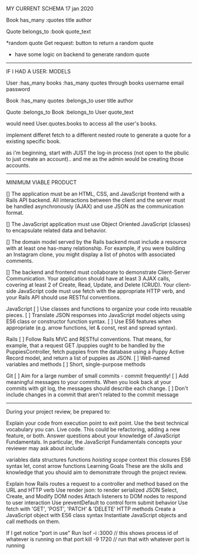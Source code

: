 
MY CURRENT SCHEMA 17 jan 2020

Book
has_many :quotes
title
author

Quote
belongs_to :book
quote_text

*random quote
Get request: button to return a random quote
- have some logic on backend to generate random quote

___________________
IF I HAD A USER: 
MODELS

User
:has_many books
:has_many quotes through books
username
email
password

Book
:has_many quotes
:belongs_to user
title
author

Quote
:belongs_to Book
:belongs_to User
quote_text

would need User.quotes.books to access all the user's books.

implement differet fetch to a different nested route to generate a quote for a existing specific book. 

as i'm beginning, start with JUST the log-in process (not open to the pbulic to just create an account).. and me as the admin would be creating those accounts. 

_____________________
MINIMUM VIABLE PRODUCT

[] The application must be an HTML, CSS, and JavaScript frontend with a Rails API backend. All interactions between the client and the server must be handled asynchronously (AJAX) and use JSON as the communication format.

[] The JavaScript application must use Object Oriented JavaScript (classes) to encapsulate related data and behavior.

[] The domain model served by the Rails backend must include a resource with at least one has-many relationship. For example, if you were building an Instagram clone, you might display a list of photos with associated comments.

[] The backend and frontend must collaborate to demonstrate Client-Server Communication. Your application should have at least 3 AJAX calls, covering at least 2 of Create, Read, Update, and Delete (CRUD). Your client-side JavaScript code must use fetch with the appropriate HTTP verb, and your Rails API should use RESTful conventions.

JavaScript
[ ] Use classes and functions to organize your code into reusable pieces.
[ ] Translate JSON responses into JavaScript model objects using ES6 class or constructor function syntax.
[ ] Use ES6 features when appropriate (e.g. arrow functions, let & const, rest and spread syntax).

Rails
[ ] Follow Rails MVC and RESTful conventions. That means, for example, that a request GET /puppies ought to be handled by the PuppiesController, fetch puppies from the database using a Puppy Active Record model, and return a list of puppies as JSON.
[ ] Well-named variables and methods
[ ] Short, single-purpose methods

Git
[ ] Aim for a large number of small commits - commit frequently!
[ ] Add meaningful messages to your commits. When you look back at your commits with git log, the messages should describe each change.
[ ] Don't include changes in a commit that aren't related to the commit message

______________________
During your project review, be prepared to:

Explain your code from execution point to exit point. Use the best technical vocabulary you can.
Live code. This could be refactoring, adding a new feature, or both.
Answer questions about your knowledge of JavaScript Fundamentals.
In particular, the JavaScript Fundamentals concepts your reviewer may ask about include:

variables
data structures
functions
*hoisting*
*scope*
context
this
closures
ES6 syntax
let, const
arrow functions
Learning Goals
These are the skills and knowledge that you should aim to demonstrate through the project review.

Explain how Rails routes a request to a controller and method based on the URL and HTTP verb
Use render json: to render serialized JSON
Select, Create, and Modify DOM nodes
Attach listeners to DOM nodes to respond to user interaction
Use preventDefault to control form submit behavior
Use fetch with 'GET', 'POST', 'PATCH' & 'DELETE' HTTP methods
Create a JavaScript object with ES6 class syntax
Instantiate JavaScript objects and call methods on them.


If I get notice "port in use" 
Run
lsof -i :3000
// this shows process id of whatever is running on that port 
kill -9 1720
// run that with whatever port is running
